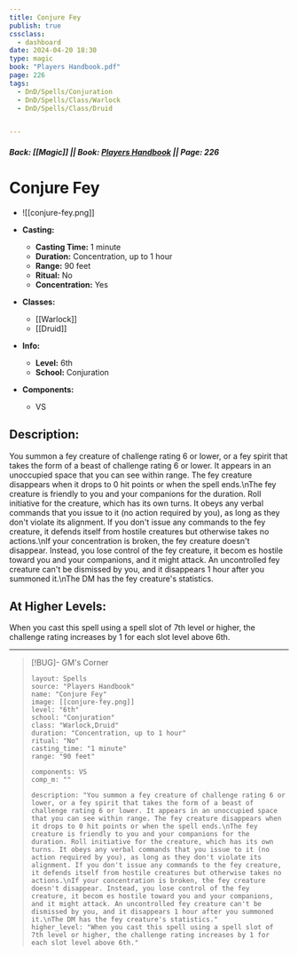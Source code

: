 ```yaml
---
title: Conjure Fey
publish: true
cssclass:
  - dashboard
date: 2024-04-20 18:30
type: magic
book: "Players Handbook.pdf"
page: 226
tags:
  - DnD/Spells/Conjuration
  - DnD/Spells/Class/Warlock
  - DnD/Spells/Class/Druid


---
```


##### Back: [[Magic]] || Book: [Players Handbook](https://drive.google.com/drive/folders/1O5bhpYizcIT5xxAoLOuzCRht_PVS7VSG?usp=sharing) || Page: 226

# Conjure Fey
- ![[conjure-fey.png]]
- **Casting:**
    - **Casting Time:** 1 minute
    - **Duration:** Concentration, up to 1 hour
    - **Range:** 90 feet
    - **Ritual:** No
    - **Concentration:** Yes
- **Classes:**
    - [[Warlock]]
    - [[Druid]]

- **Info:**
    - **Level:** 6th
    - **School:** Conjuration
- **Components:**
    - VS


## Description:
You summon a fey creature of challenge rating 6 or lower, or a fey spirit that takes the form of a beast of challenge rating 6 or lower. It appears in an unoccupied space that you can see within range. The fey creature disappears when it drops to 0 hit points or when the spell ends.\nThe fey creature is friendly to you and your companions for the duration. Roll initiative for the creature, which has its own turns. It obeys any verbal commands that you issue to it (no action required by you), as long as they don't violate its alignment. If you don't issue any commands to the fey creature, it defends itself from hostile creatures but otherwise takes no actions.\nIf your concentration is broken, the fey creature doesn't disappear. Instead, you lose control of the fey creature, it becom es hostile toward you and your companions, and it might attack. An uncontrolled fey creature can't be dismissed by you, and it disappears 1 hour after you summoned it.\nThe DM has the fey creature's statistics.

## At Higher Levels:
When you cast this spell using a spell slot of 7th level or higher, the challenge rating increases by 1 for each slot level above 6th.

---

> [!BUG]- GM's Corner
>
> ```statblock
> layout: Spells
> source: "Players Handbook"
> name: "Conjure Fey"
> image: [[conjure-fey.png]]
> level: "6th"
> school: "Conjuration"
> class: "Warlock,Druid"
> duration: "Concentration, up to 1 hour"
> ritual: "No"
> casting_time: "1 minute"
> range: "90 feet"
>
> components: VS
> comp_m: ""
>
> description: "You summon a fey creature of challenge rating 6 or lower, or a fey spirit that takes the form of a beast of challenge rating 6 or lower. It appears in an unoccupied space that you can see within range. The fey creature disappears when it drops to 0 hit points or when the spell ends.\nThe fey creature is friendly to you and your companions for the duration. Roll initiative for the creature, which has its own turns. It obeys any verbal commands that you issue to it (no action required by you), as long as they don't violate its alignment. If you don't issue any commands to the fey creature, it defends itself from hostile creatures but otherwise takes no actions.\nIf your concentration is broken, the fey creature doesn't disappear. Instead, you lose control of the fey creature, it becom es hostile toward you and your companions, and it might attack. An uncontrolled fey creature can't be dismissed by you, and it disappears 1 hour after you summoned it.\nThe DM has the fey creature's statistics."
> higher_level: "When you cast this spell using a spell slot of 7th level or higher, the challenge rating increases by 1 for each slot level above 6th."
> ```
